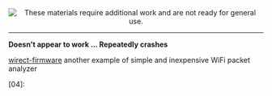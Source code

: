 
<!--
Maintainer:   jeffskinnerbox@yahoo.com / www.jeffskinnerbox.me
Version:      0.0.1
-->


<div align="center">
<img src="http://www.foxbyrd.com/wp-content/uploads/2018/02/file-4.jpg" title="These materials require additional work and are not ready for general use." align="center">
</div>


-----

**Doesn't appear to work ... Repeatedly crashes**


[wirect-firmware][01]
another example of simple and inexpensive WiFi packet analyzer



[01]:https://github.com/berkantay/wirect-firmware/tree/master/src
[02]:
[03]:
[04]:
